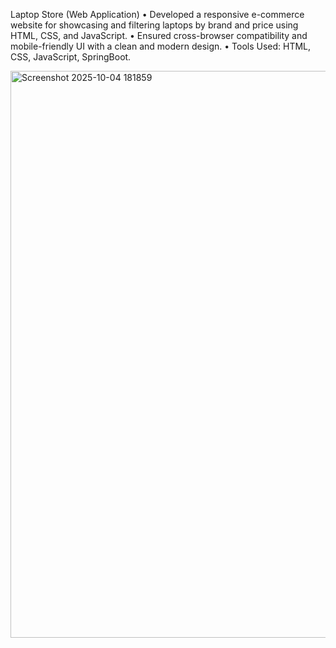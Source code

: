  Laptop Store (Web Application)
 • Developed a responsive e-commerce website for showcasing and filtering laptops by brand and price using
 HTML, CSS, and JavaScript.
 • Ensured cross-browser compatibility and mobile-friendly UI with a clean and modern design.
 • Tools Used: HTML, CSS, JavaScript, SpringBoot.

 <img width="1890" height="907" alt="Screenshot 2025-10-04 181859" src="https://github.com/user-attachments/assets/0edcdd19-83c6-4819-9d54-968493d1b2c6" />

